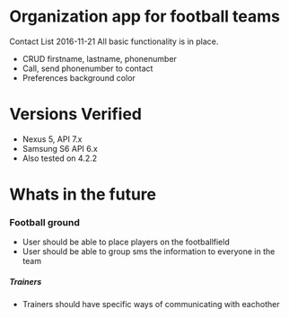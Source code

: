 # Organization app for football teams
Contact List
2016-11-21
All basic functionality is in place.
- CRUD firstname, lastname, phonenumber
- Call, send phonenumber to contact
- Preferences background color

# Versions Verified
-	Nexus 5, API 7.x
-	Samsung S6 API 6.x
-	Also tested on 4.2.2

# Whats in the future
### Football ground

- User should be able to place players on the footballfield
- User should be able to group sms the information to everyone in the team

##### Trainers

- Trainers should have specific ways of communicating with eachother

